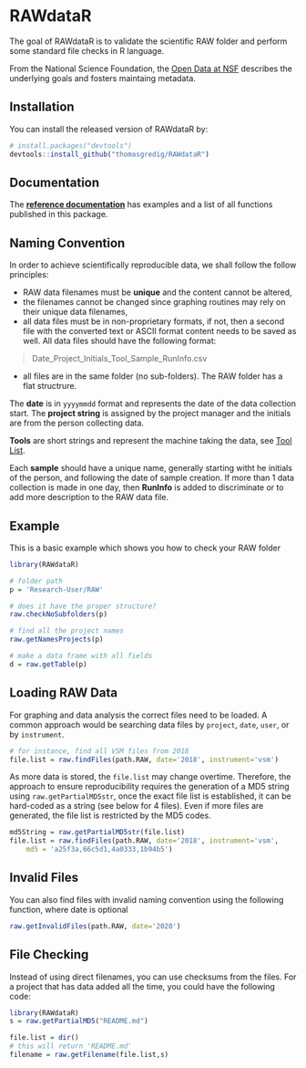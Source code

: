 # RAWdataR

<!-- badges: start -->
<!-- badges: end -->

The goal of RAWdataR is to validate the scientific RAW folder and perform some standard file checks in R language.

From the National Science Foundation, the [Open Data at NSF](https://www.nsf.gov/data/) describes the underlying goals and fosters maintaing metadata. 

## Installation

You can install the released version of RAWdataR by:

``` r
# install.packages("devtools")
devtools::install_github("thomasgredig/RAWdataR")
```

## Documentation

The **[reference documentation](https://thomasgredig.github.io/RAWdataR/)** has examples and a list of all functions published in this package.




## Naming Convention

In order to achieve scientifically reproducible data, we shall follow the follow principles: 

- RAW data filenames must be **unique** and the content cannot be altered, 
- the filenames cannot be changed since graphing routines may rely on their unique data filenames, 
- all data files must be in non-proprietary formats, if not, then a second file with the converted text or ASCII format content needs to be saved as well. All data files should have the following format:

>  Date_Project_Initials_Tool_Sample_RunInfo.csv 

- all files are in the same folder (no sub-folders). The RAW folder has a flat structrure.

The **date** is in `yyyymmdd` format and represents the date of the data collection start. The **project string** is assigned by the project manager and the initials are from the person collecting data.

**Tools** are short strings and represent the machine taking the data, see [Tool List](https://github.com/thomasgredig/MSthesis-Guidelines).

Each **sample** should have a unique name, generally starting witht he initials of the person, and following the date of sample creation. 
If more than 1 data collection is made in one day, then **RunInfo** is added to discriminate or to add more description to the RAW data file. 


## Example

This is a basic example which shows you how to check your RAW folder

``` r
library(RAWdataR)

# folder path
p = 'Research-User/RAW'

# does it have the proper structure?
raw.checkNoSubfolders(p)

# find all the project names
raw.getNamesProjects(p)

# make a data frame with all fields
d = raw.getTable(p)
```

## Loading RAW Data

For graphing and data analysis the correct files need to be loaded. A common approach would be searching data files by `project`, `date`, `user`, or by `instrument`. 

```r
# for instance, find all VSM files from 2018
file.list = raw.findFiles(path.RAW, date='2018', instrument='vsm')
```

As more data is stored, the `file.list` may change overtime. Therefore, the  approach to ensure reproducibility requires the generation of a MD5 string using `raw.getPartialMD5str`, once the exact file list is established, it can be hard-coded as a string (see below for 4 files). Even if more files are generated, the file list is restricted by the MD5 codes. 

```r
md5String = raw.getPartialMD5str(file.list)
file.list = raw.findFiles(path.RAW, date='2018', instrument='vsm',
    md5 = 'a25f3a,66c5d1,4a0333,1b94b5')
```

## Invalid Files

You can also find files with invalid naming convention using the following function, where date is optional

```r
raw.getInvalidFiles(path.RAW, date='2020')
```


## File Checking

Instead of using direct filenames, you can use checksums from the files. For a project that has data added all the time, you could have the following code:

```r
library(RAWdataR)
s = raw.getPartialMD5("README.md")

file.list = dir()
# this will return 'README.md'
filename = raw.getFilename(file.list,s)
```

